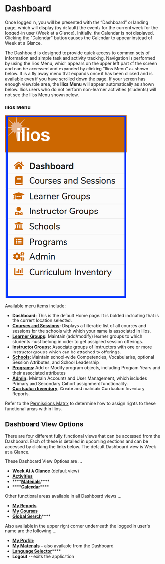 # Dashboard

Once logged in, you will be presented with the “Dashboard” or landing page, which will display \(by default\) the events for the current week for the logged-in user \([Week at a Glance](https://iliosproject.gitbook.io/ilios-user-guide/dashboard/week-at-a-glance)\). Initially, the Calendar is not displayed. Clicking the "Calendar" button causes the Calendar to appear instead of Week at a Glance. 

The Dashboard is designed to provide quick access to common sets of information and simple task and activity tracking. Navigation is performed by using the Ilios Menu, which appears on the upper left part of the screen and can be accessed and expanded by clicking “Ilios Menu” as shown below. It is a fly away menu that expands once it has been clicked and is available even if you have scrolled down the page. If your screen has enough viewable area, the **Ilios Menu** will appear automatically as shown below. Ilios users who do not perform non-learner activities \(students\) will not see the Ilios Menu shown below.

### Ilios Menu

![](../.gitbook/assets/iliosmenu.png)

Available menu items include:

* **Dashboard:** This is the default Home page. It is bolded indicating that is the current location selected.
* [**Courses and Sessions**](https://iliosproject.gitbook.io/ilios-user-guide/courses-and-sessions)**:** Displays a filterable list of all courses and sessions for the schools with which your name is associated in Ilios.
* [**Learner Groups**](https://iliosproject.gitbook.io/ilios-user-guide/learner-groups)**:** Maintain \(add/modify\) learner groups to which students must belong in order to get assigned session offerings.
* [**Instructor Groups**](https://iliosproject.gitbook.io/ilios-user-guide/instructor-groups)**:** Associate groups of Instructors with one or more Instructor groups which can be attached to offerings.
* [**Schools**](https://iliosproject.gitbook.io/ilios-user-guide/schools)**:** Maintain school-wide Competencies, Vocabularies, optional Session Attributes, and School Leadership.
* [**Programs**](https://iliosproject.gitbook.io/ilios-user-guide/programs)**:** Add or Modify program objects, including Program Years and their associated attributes.
* [**Admin**](https://iliosproject.gitbook.io/ilios-user-guide/admin)**:** Maintain Accounts and User Management, which includes Primary and Secondary Cohort assignment functionality.
* [**Curriculum Inventory**](https://iliosproject.gitbook.io/ilios-user-guide/curriculum-inventory): Create and maintain Curriculum Inventory Reports.

Refer to the [Permissions Matrix](https://docs.google.com/spreadsheets/d/1FbR53C2clvNoWZHMElQRfuJ4jHbZtr5pFl11et0zszY/edit?ts=5ad90141#gid=0) to determine how to assign rights to these functional areas within Ilios.

## Dashboard View Options

There are four different fully functional views that can be accessed from the Dashboard. Each of these is detailed in upcoming sections and can be accessed by clicking the links below. The default Dashboard view is Week at a Glance.

These Dashboard View Options are ...

* [**Week At A Glance** ](https://iliosproject.gitbook.io/ilios-user-guide/dashboard/week-at-a-glance)\(default view\)
* [**Activities**](https://iliosproject.gitbook.io/ilios-user-guide/dashboard/activities-view)
* \*\*\*\*[**Materials**](https://iliosproject.gitbook.io/ilios-user-guide/dashboard/my-materials)\*\*\*\*
* \*\*\*\*[**Calendar**](https://iliosproject.gitbook.io/ilios-user-guide/dashboard/calendar-view)\*\*\*\*

Other functional areas available in all Dashboard views ...

* [**My Reports**](https://iliosproject.gitbook.io/ilios-user-guide/dashboard/my-reports)
* [**My Courses**](https://iliosproject.gitbook.io/ilios-user-guide/dashboard/my-courses)
* [**Global Search**](https://iliosproject.gitbook.io/ilios-user-guide/dashboard/search)\*\*\*\*

Also available in the upper right corner underneath the logged in user's name are the following ...

* [**My Profile**](https://iliosproject.gitbook.io/ilios-user-guide/dashboard/my-profile)
* [**My Materials**](https://iliosproject.gitbook.io/ilios-user-guide/dashboard/my-materials) **-** also available from the Dashboard
* [**Language Selector**](https://iliosproject.gitbook.io/ilios-user-guide/dashboard/language-selector)\*\*\*\*
* **Logout** -- exits the application 

